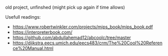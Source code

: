old project, unfinshed (might pick up again if time allows)

Usefull readings:
- https://www.robertwinkler.com/projects/mips_book/mips_book.pdf
- https://interpreterbook.com/
- https://github.com/abdullahemad12/abcoolc/tree/master
- https://dijkstra.eecs.umich.edu/eecs483/crm/The%20Cool%20Reference%20Manual.html
